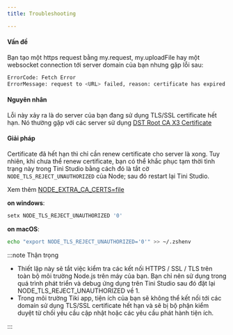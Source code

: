 ```yaml
---
title: Troubleshooting 

---
```


#### Vấn đề

Bạn tạo một https request bằng my.request, my.uploadFile hay một websocket connection tới server domain của bạn nhưng gặp lỗi sau:


```bash
ErrorCode: Fetch Error
ErrorMessage: request to <URL> failed, reason: certificate has expired
```

#### Nguyên nhân

Lỗi này xảy ra là do server của bạn đang sử dụng TLS/SSL certificate hết hạn. Nó thường gặp với các server sử dụng [DST Root CA X3 Certificate](https://letsencrypt.org/docs/dst-root-ca-x3-expiration-september-2021/)

#### Giải pháp

Certificate đã hết hạn thì chỉ cần renew certificate cho server là xong. Tuy nhiên, khi chưa thể renew certificate, bạn có thể khắc phục tạm thời tình trạng này trong Tini Studio bằng cách đó là tắt cờ `NODE_TLS_REJECT_UNAUTHORIZED` của Node; sau đó restart lại Tini Studio.

Xem thêm  [NODE_EXTRA_CA_CERTS=file](https://nodejs.org/api/cli.html#node_tls_reject_unauthorizedvalue)

**on windows**:

```bash
setx NODE_TLS_REJECT_UNAUTHORIZED '0'
```

**on macOS**:

```bash
echo "export NODE_TLS_REJECT_UNAUTHORIZED='0'" >> ~/.zshenv
```
 
:::note Thận trọng
 
- Thiết lập này sẽ tắt việc kiểm tra các kết nối HTTPS / SSL / TLS trên toàn bộ môi trường Node.js trên máy của bạn. Bạn chỉ nên sử dụng trong quá trình phát triển và debug ứng dụng trên Tini Studio sau đó đặt lại NODE_TLS_REJECT_UNAUTHORIZED về 1.
- Trong môi trường Tiki app, tiện ích của bạn sẽ không thể kết nối tới các domain sử dụng TLS/SSL certificate hết hạn và sẽ bị bộ phận kiểm duyệt từ chối yêu cầu cập nhật hoặc các yêu cầu phát hành tiện ích.

:::